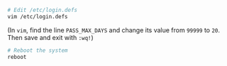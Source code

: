 <!--
  Author: omteja04
  Created on: 09-06-2024 06:33:44
  Description: PasswordExpiry
-->

```bash
# Edit /etc/login.defs
vim /etc/login.defs
```

(In `vim`, find the line `PASS_MAX_DAYS` and change its value from `99999` to `20`. Then save and exit with `:wq!`)

```bash
# Reboot the system
reboot
```
